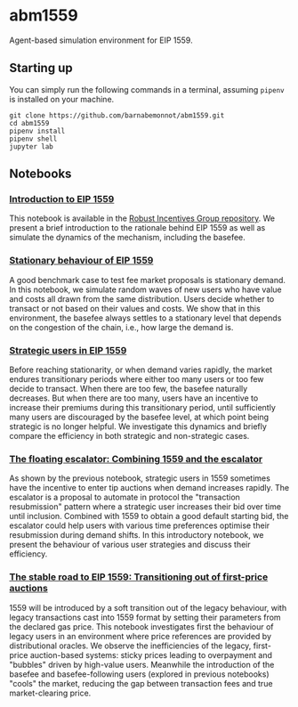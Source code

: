 # abm1559

Agent-based simulation environment for EIP 1559.

## Starting up

You can simply run the following commands in a terminal, assuming `pipenv` is installed on your machine.

```
git clone https://github.com/barnabemonnot/abm1559.git
cd abm1559
pipenv install
pipenv shell
jupyter lab
```

## Notebooks

### [Introduction to EIP 1559](https://github.com/ethereum/rig/blob/master/eip1559/eip1559.ipynb)

This notebook is available in the [Robust Incentives Group repository](https://github.com/ethereum/rig/blob/master/eip1559/eip1559.ipynb). We present a brief introduction to the rationale behind EIP 1559 as well as simulate the dynamics of the mechanism, including the basefee.

### [Stationary behaviour of EIP 1559](https://github.com/barnabemonnot/abm1559/blob/master/notebooks/stationary1559.ipynb)

A good benchmark case to test fee market proposals is stationary demand. In this notebook, we simulate random waves of new users who have value and costs all drawn from the same distribution. Users decide whether to transact or not based on their values and costs. We show that in this environment, the basefee always settles to a stationary level that depends on the congestion of the chain, i.e., how large the demand is.

### [Strategic users in EIP 1559](https://github.com/barnabemonnot/abm1559/blob/master/notebooks/strategicUser.ipynb)

Before reaching stationarity, or when demand varies rapidly, the market endures transitionary periods where either too many users or too few decide to transact. When there are too few, the basefee naturally decreases. But when there are too many, users have an incentive to increase their premiums during this transitionary period, until sufficiently many users are discouraged by the basefee level, at which point being strategic is no longer helpful. We investigate this dynamics and briefly compare the efficiency in both strategic and non-strategic cases.

### [The floating escalator: Combining 1559 and the escalator](https://github.com/barnabemonnot/abm1559/blob/master/notebooks/floatingEscalator.ipynb)

As shown by the previous notebook, strategic users in 1559 sometimes have the incentive to enter tip auctions when demand increases rapidly. The escalator is a proposal to automate in protocol the "transaction resubmission" pattern where a strategic user increases their bid over time until inclusion. Combined with 1559 to obtain a good default starting bid, the escalator could help users with various time preferences optimise their resubmission during demand shifts. In this introductory notebook, we present the behaviour of various user strategies and discuss their efficiency.

### [The stable road to EIP 1559: Transitioning out of first-price auctions](https://github.com/barnabemonnot/abm1559/blob/master/notebooks/transition1559.ipynb)

1559 will be introduced by a soft transition out of the legacy behaviour, with legacy transactions cast into 1559 format by setting their parameters from the declared gas price. This notebook investigates first the behaviour of legacy users in an environment where price references are provided by distributional oracles. We observe the inefficiencies of the legacy, first-price auction-based systems: sticky prices leading to overpayment and "bubbles" driven by high-value users. Meanwhile the introduction of the basefee and basefee-following users (explored in previous notebooks) "cools" the market, reducing the gap between transaction fees and true market-clearing price.

